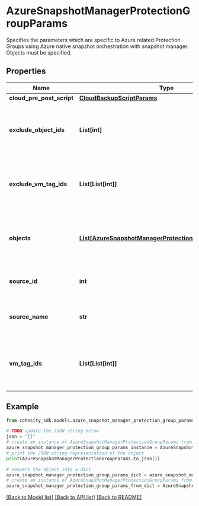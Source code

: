 # AzureSnapshotManagerProtectionGroupParams

Specifies the parameters which are specific to Azure related Protection Groups using Azure native snapshot orchestration with snapshot manager. Objects must be specified.

## Properties

Name | Type | Description | Notes
------------ | ------------- | ------------- | -------------
**cloud_pre_post_script** | [**CloudBackupScriptParams**](CloudBackupScriptParams.md) |  | [optional] 
**exclude_object_ids** | **List[int]** | Specifies the objects to be excluded in the Protection Group. | [optional] 
**exclude_vm_tag_ids** | **List[List[int]]** | Array of arrays of VM Tag Ids that Specify VMs to Exclude. | [optional] 
**objects** | [**List[AzureSnapshotManagerProtectionGroupObjectParams]**](AzureSnapshotManagerProtectionGroupObjectParams.md) | Specifies the objects to be included in the Protection Group. | [optional] 
**source_id** | **int** | Specifies the id of the parent of the objects. | [optional] [readonly] 
**source_name** | **str** | Specifies the name of the parent of the objects. | [optional] [readonly] 
**vm_tag_ids** | **List[List[int]]** | Array of arrays of VM Tag Ids that Specify VMs to Protect. | [optional] 

## Example

```python
from cohesity_sdk.models.azure_snapshot_manager_protection_group_params import AzureSnapshotManagerProtectionGroupParams

# TODO update the JSON string below
json = "{}"
# create an instance of AzureSnapshotManagerProtectionGroupParams from a JSON string
azure_snapshot_manager_protection_group_params_instance = AzureSnapshotManagerProtectionGroupParams.from_json(json)
# print the JSON string representation of the object
print(AzureSnapshotManagerProtectionGroupParams.to_json())

# convert the object into a dict
azure_snapshot_manager_protection_group_params_dict = azure_snapshot_manager_protection_group_params_instance.to_dict()
# create an instance of AzureSnapshotManagerProtectionGroupParams from a dict
azure_snapshot_manager_protection_group_params_from_dict = AzureSnapshotManagerProtectionGroupParams.from_dict(azure_snapshot_manager_protection_group_params_dict)
```
[[Back to Model list]](../README.md#documentation-for-models) [[Back to API list]](../README.md#documentation-for-api-endpoints) [[Back to README]](../README.md)


